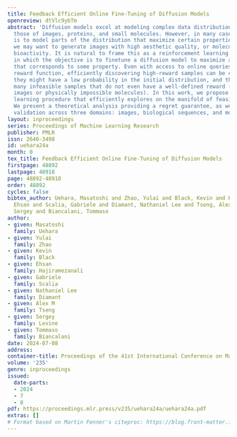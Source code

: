```yaml
---
title: Feedback Efficient Online Fine-Tuning of Diffusion Models
openreview: dtVlc9ybTm
abstract: 'Diffusion models excel at modeling complex data distributions, including
  those of images, proteins, and small molecules. However, in many cases, our goal
  is to model parts of the distribution that maximize certain properties: for example,
  we may want to generate images with high aesthetic quality, or molecules with high
  bioactivity. It is natural to frame this as a reinforcement learning (RL) problem,
  in which the objective is to finetune a diffusion model to maximize a reward function
  that corresponds to some property. Even with access to online queries of the ground-truth
  reward function, efficiently discovering high-reward samples can be challenging:
  they might have a low probability in the initial distribution, and there might be
  many infeasible samples that do not even have a well-defined reward (e.g., unnatural
  images or physically impossible molecules). In this work, we propose a novel reinforcement
  learning procedure that efficiently explores on the manifold of feasible samples.
  We present a theoretical analysis providing a regret guarantee, as well as empirical
  validation across three domains: images, biological sequences, and molecules.'
layout: inproceedings
series: Proceedings of Machine Learning Research
publisher: PMLR
issn: 2640-3498
id: uehara24a
month: 0
tex_title: Feedback Efficient Online Fine-Tuning of Diffusion Models
firstpage: 48892
lastpage: 48918
page: 48892-48918
order: 48892
cycles: false
bibtex_author: Uehara, Masatoshi and Zhao, Yulai and Black, Kevin and Hajiramezanali,
  Ehsan and Scalia, Gabriele and Diamant, Nathaniel Lee and Tseng, Alex M and Levine,
  Sergey and Biancalani, Tommaso
author:
- given: Masatoshi
  family: Uehara
- given: Yulai
  family: Zhao
- given: Kevin
  family: Black
- given: Ehsan
  family: Hajiramezanali
- given: Gabriele
  family: Scalia
- given: Nathaniel Lee
  family: Diamant
- given: Alex M
  family: Tseng
- given: Sergey
  family: Levine
- given: Tommaso
  family: Biancalani
date: 2024-07-08
address:
container-title: Proceedings of the 41st International Conference on Machine Learning
volume: '235'
genre: inproceedings
issued:
  date-parts:
  - 2024
  - 7
  - 8
pdf: https://proceedings.mlr.press/v235/uehara24a/uehara24a.pdf
extras: []
# Format based on Martin Fenner's citeproc: https://blog.front-matter.io/posts/citeproc-yaml-for-bibliographies/
---
```

